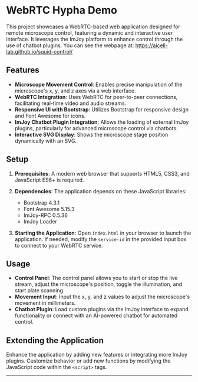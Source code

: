 # WebRTC Hypha Demo

This project showcases a WebRTC-based web application designed for remote microscope control, featuring a dynamic and interactive user interface. It leverages the ImJoy platform to enhance control through the use of chatbot plugins. You can see the webpage at: https://aicell-lab.github.io/squid-control/

## Features

- **Microscope Movement Control**: Enables precise manipulation of the microscope's x, y, and z axes via a web interface.
- **WebRTC Integration**: Uses WebRTC for peer-to-peer connections, facilitating real-time video and audio streams.
- **Responsive UI with Bootstrap**: Utilizes Bootstrap for responsive design and Font Awesome for icons.
- **ImJoy Chatbot Plugin Integration**: Allows the loading of external ImJoy plugins, particularly for advanced microscope control via chatbots.
- **Interactive SVG Display**: Shows the microscope stage position dynamically with an SVG.

## Setup

1. **Prerequisites**: A modern web browser that supports HTML5, CSS3, and JavaScript ES6+ is required.
2. **Dependencies**: The application depends on these JavaScript libraries:
   - Bootstrap 4.3.1
   - Font Awesome 5.15.3
   - ImJoy-RPC 0.5.36
   - ImJoy Loader

3. **Starting the Application**: Open `index.html` in your browser to launch the application. If needed, modify the `service-id` in the provided input box to connect to your WebRTC service.

## Usage

- **Control Panel**: The control panel allows you to start or stop the live stream, adjust the microscope's position, toggle the illumination, and start plate scanning.
- **Movement Input**: Input the x, y, and z values to adjust the microscope's movement in millimeters.
- **Chatbot Plugin**: Load custom plugins via the ImJoy interface to expand functionality or connect with an AI-powered chatbot for automated control.

## Extending the Application

Enhance the application by adding new features or integrating more ImJoy plugins. Customize behavior or add new functions by modifying the JavaScript code within the `<script>` tags.

---